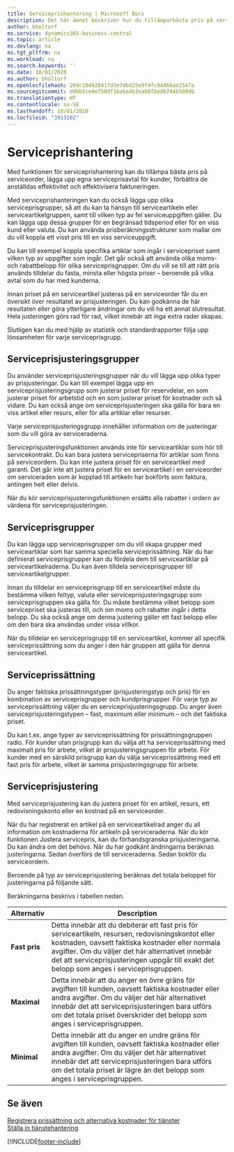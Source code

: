 ```yaml
---
title: Serviceprishantering | Microsoft Docs
description: Det här ämnet beskriver hur du tillämparbästa pris på serviceorder, lägga upp egna serviceprisavtal för kunder, förbättra de anställdas effektivitet och effektivisera faktureringen.
author: bholtorf
ms.service: dynamics365-business-central
ms.topic: article
ms.devlang: na
ms.tgt_pltfrm: na
ms.workload: na
ms.search.keywords: ''
ms.date: 10/01/2020
ms.author: bholtorf
ms.openlocfilehash: 269c184928417d3e7dbd25e9f4fc94d66ae2547a
ms.sourcegitcommit: ddbb5cede750df1baba4b3eab8fbed6744b5b9d6
ms.translationtype: HT
ms.contentlocale: sv-SE
ms.lasthandoff: 10/01/2020
ms.locfileid: "3913102"
---
```

# <a name="service-price-management"></a>Serviceprishantering
Med funktionen för serviceprishantering kan du tillämpa bästa pris på serviceorder, lägga upp egna serviceprisavtal för kunder, förbättra de anställdas effektivitet och effektivisera faktureringen.  
  
Med serviceprishanteringen kan du också lägga upp olika serviceprisgrupper, så att du kan ta hänsyn till serviceartikeln eller serviceartikelgruppen, samt till vilken typ av fel serviceuppgiften gäller. Du kan lägga upp dessa grupper för en begränsad tidsperiod eller för en viss kund eller valuta. Du kan använda prisberäkningsstrukturer som mallar om du vill koppla ett visst pris till en viss serviceuppgift.  
  
Du kan till exempel koppla specifika artiklar som ingår i servicepriset samt vilken typ av uppgifter som ingår. Det går också att använda olika moms- och rabattbelopp för olika serviceprisgrupper. Om du vill se till att rätt pris används tilldelar du fasta, minsta eller högsta priser – beroende på vilka avtal som du har med kunderna.  
  
Innan priset på en serviceartikel justeras på en serviceorder får du en översikt över resultatet av prisjusteringen. Du kan godkänna de här resultaten eller göra ytterligare ändringar om du vill ha ett annat slutresultat. Hela justeringen görs rad för rad, vilket innebär att inga extra rader skapas.  
  
Slutligen kan du med hjälp av statistik och standardrapporter följa upp lönsamheten för varje serviceprisgrupp.  
  
## <a name="service-price-adjustment-groups"></a>Serviceprisjusteringsgrupper  
Du använder serviceprisjusteringsgrupper när du vill lägga upp olika typer av prisjusteringar. Du kan till exempel lägga upp en serviceprisjusteringsgrupp som justerar priset för reservdelar, en som justerar priset för arbetstid och en som justerar priset för kostnader och så vidare. Du kan också ange om serviceprisjusteringen ska gälla för bara en viss artikel eller resurs, eller för alla artiklar eller resurser.  
  
Varje serviceprisjusteringsgrupp innehåller information om de justeringar som du vill göra av serviceraderna.  
  
Serviceprisjusteringsfunktionen används inte för serviceartiklar som hör till servicekontrakt. Du kan bara justera servicepriserna för artiklar som finns på serviceordern. Du kan inte justera priset för en serviceartikel med garanti. Det går inte att justera priset för en serviceartikel i en serviceorder om serviceraden som är kopplad till artikeln har bokförts som faktura, antingen helt eller delvis.  
  
När du kör serviceprisjusteringsfunktionen ersätts alla rabatter i ordern av värdena för serviceprisjusteringen.  
  
## <a name="service-price-groups"></a>Serviceprisgrupper  
Du kan lägga upp serviceprisgrupper om du vill skapa grupper med serviceartiklar som har samma speciella serviceprissättning. När du har definierat serviceprisgrupper kan du fördela dem till serviceartiklar på serviceartikelraderna. Du kan även tilldela serviceprisgrupper till serviceartikelgrupper.  
  
Innan du tilldelar en serviceprisgrupp till en serviceartikel måste du bestämma vilken feltyp, valuta eller serviceprisjusteringsgrupp som serviceprisgruppen ska gälla för. Du måste bestämma vilket belopp som servicepriset ska justeras till, och om moms och rabatter ingår i detta belopp. Du ska också ange om denna justering gäller ett fast belopp eller om den bara ska användas under vissa villkor.  
  
När du tilldelar en serviceprisgrupp till en serviceartikel, kommer all specifik serviceprissättning som du anger i den här gruppen att gälla för denna serviceartikel.  
  
## <a name="service-pricing"></a>Serviceprissättning  
Du anger faktiska prissättningstyper (prisjusteringstyp och pris) för en kombination av serviceprisgrupper och kundprisgrupper. För varje typ av serviceprissättning väljer du en serviceprisjusteringsgrupp. Du anger även serviceprisjusteringstypen – fast, maximum eller minimum – och det faktiska priset.  
  
Du kan t.ex. ange typer av serviceprissättning för prissättningsgruppen radio. För kunder utan prisgrupp kan du välja att ha serviceprissättning med maximalt pris för arbete, vilket är prisjusteringsgruppen för arbete. För kunder med en särskild prisgrupp kan du välja serviceprissättning med ett fast pris för arbete, vilket är samma prisjusteringsgrupp för arbete.  
  
## <a name="service-price-adjustment"></a>Serviceprisjustering  
Med serviceprisjustering kan du justera priset för en artikel, resurs, ett redovisningskonto eller en kostnad på en serviceorder.  
  
När du har registrerat en artikel på en serviceartikelrad anger du all information om kostnaderna för artikeln på serviceraderna. När du kör funktionen Justera servicepris, kan du förhandsgranska prisjusteringarna. Du kan ändra om det behövs. När du har godkänt ändringarna beräknas justeringarna. Sedan överförs de till serviceraderna. Sedan bokför du serviceordern.  
  
Beroende på typ av serviceprisjustering beräknas det totala beloppet för justeringarna på följande sätt.  
  
Beräkningarna beskrivs i tabellen nedan.  
  
|Alternativ | Description |  
|----------------------------------|---------------------------------------|  
|**Fast pris**|Detta innebär att du debiterar ett fast pris för serviceartikeln, resursen, redovisningskontot eller kostnaden, oavsett faktiska kostnader eller normala avgifter. Om du väljer det här alternativet innebär det att serviceprisjusteringen uppgår till exakt det belopp som anges i serviceprisgruppen.|  
|**Maximal**|Detta innebär att du anger en övre gräns för avgiften till kunden, oavsett faktiska kostnader eller andra avgifter. Om du väljer det här alternativet innebär det att serviceprisjusteringen bara utförs om det totala priset överskrider det belopp som anges i serviceprisgruppen.|  
|**Minimal**|Detta innebär att du anger en undre gräns för avgiften till kunden, oavsett faktiska kostnader eller andra avgifter. Om du väljer det här alternativet innebär det att serviceprisjusteringen bara utförs om det totala priset är lägre än det belopp som anges i serviceprisgruppen.|  
  
## <a name="see-also"></a>Se även  
[Registrera prissättning och alternativa kostnader för tjänster](service-how-setup-service-costs-pricing.md)  
[Ställa in tjänstehantering](service-setup-service.md)  


[!INCLUDE[footer-include](includes/footer-banner.md)]